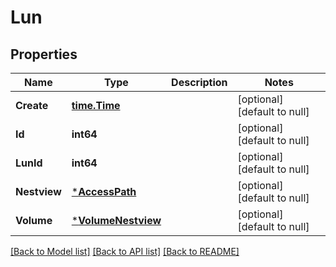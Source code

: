 # Lun

## Properties
Name | Type | Description | Notes
------------ | ------------- | ------------- | -------------
**Create** | [**time.Time**](time.Time.md) |  | [optional] [default to null]
**Id** | **int64** |  | [optional] [default to null]
**LunId** | **int64** |  | [optional] [default to null]
**Nestview** | [***AccessPath**](AccessPath.md) |  | [optional] [default to null]
**Volume** | [***VolumeNestview**](Volume_Nestview.md) |  | [optional] [default to null]

[[Back to Model list]](../README.md#documentation-for-models) [[Back to API list]](../README.md#documentation-for-api-endpoints) [[Back to README]](../README.md)


